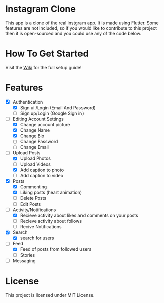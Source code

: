 # Instagram Clone

This app is a clone of the real instgram app. It is made using Flutter. Some features are not included, so if you would like to contribute to this project then it is open-sourced and you could use any of the code below.

# How To Get Started

Visit the [Wiki](https://github.com/YazeedAlKhalaf/Instagram_Clone/wiki) for the full setup guide!

# Features

- [x] Authentication
  - [x] Sign ui /Login (Email And Password)
  - [ ] Sign up/Login (Google Sign in)
- [ ] Editing Account Settings
  - [x] Change account picture
  - [x] Change Name
  - [x] Change Bio
  - [ ] Change Password
  - [ ] Change Email
- [ ] Upload Posts
  - [x] Upload Photos
  - [ ] Upload Videos
  - [x] Add caption to photo
  - [ ] Add caption to video
- [x] Posts
  - [x] Commenting
  - [x] Liking posts (heart animation)
  - [ ] Delete Posts
  - [ ] Edit Posts
- [ ] Activity/Notifications
  - [x] Recieve activity about likes and comments on your posts
  - [ ] Recieve activity about follows
  - [ ] Recive Notifications
- [x] Search
  - [x] search for users
- [ ] Feed
  - [x] Feed of posts from followed users
  - [ ] Stories
- [ ] Messaging

# License

This project is licensed under MIT License.
